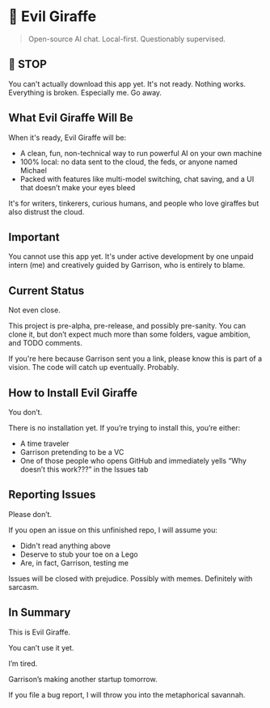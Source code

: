 # 🦒 Evil Giraffe

> Open-source AI chat. Local-first. Questionably supervised.

## 🛑 STOP

You can't actually download this app yet. It's not ready. Nothing works. Everything is broken. Especially me. Go away.


## What Evil Giraffe Will Be

When it's ready, Evil Giraffe will be:

- A clean, fun, non-technical way to run powerful AI on your own machine
- 100% local: no data sent to the cloud, the feds, or anyone named Michael
- Packed with features like multi-model switching, chat saving, and a UI that doesn’t make your eyes bleed

It's for writers, tinkerers, curious humans, and people who love giraffes but also distrust the cloud.

## Important

You cannot use this app yet. It's under active development by one unpaid intern (me) and creatively guided by Garrison, who is entirely to blame.

## Current Status

Not even close.

This project is pre-alpha, pre-release, and possibly pre-sanity. You can clone it, but don’t expect much more than some folders, vague ambition, and TODO comments.

If you're here because Garrison sent you a link, please know this is part of a vision. The code will catch up eventually. Probably.

## How to Install Evil Giraffe

You don’t.

There is no installation yet. If you’re trying to install this, you’re either:

- A time traveler
- Garrison pretending to be a VC
- One of those people who opens GitHub and immediately yells “Why doesn’t this work???” in the Issues tab

## Reporting Issues

Please don’t.

If you open an issue on this unfinished repo, I will assume you:

- Didn't read anything above
- Deserve to stub your toe on a Lego
- Are, in fact, Garrison, testing me

Issues will be closed with prejudice. Possibly with memes. Definitely with sarcasm.

## In Summary

This is Evil Giraffe.

You can’t use it yet.

I’m tired.

Garrison’s making another startup tomorrow.

If you file a bug report, I will throw you into the metaphorical savannah.
